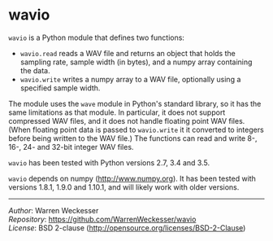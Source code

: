wavio
=====

`wavio` is a Python module that defines two functions:

* `wavio.read` reads a WAV file and returns an object that holds the sampling
  rate, sample width (in bytes), and a numpy array containing the data.
* `wavio.write` writes a numpy array to a WAV file, optionally using a
  specified sample width.

The module uses the `wave` module in Python's standard library, so it has the
same limitations as that module.  In particular, it does not support compressed
WAV files, and it does not handle floating point WAV files.  (When floating
point data is passed to `wavio.write` it it converted to integers before being
written to the WAV file.)  The functions can read and write 8-, 16-, 24- and
32-bit integer WAV files.

`wavio` has been tested with Python versions 2.7, 3.4 and 3.5.

`wavio` depends on numpy (http://www.numpy.org).  It has been tested with versions
1.8.1, 1.9.0 and 1.10.1, and will likely work with older versions.

-----

_Author_:     Warren Weckesser  <br />
_Repository_: https://github.com/WarrenWeckesser/wavio  <br />
_License_:    BSD 2-clause (http://opensource.org/licenses/BSD-2-Clause)  <br />
